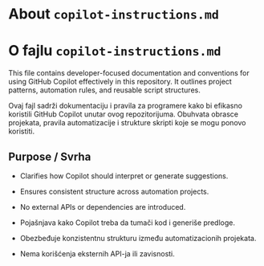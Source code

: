 # About `copilot-instructions.md`
# O fajlu `copilot-instructions.md`

This file contains developer-focused documentation and conventions for using GitHub Copilot effectively in this repository. It outlines project patterns, automation rules, and reusable script structures.

Ovaj fajl sadrži dokumentaciju i pravila za programere kako bi efikasno koristili GitHub Copilot unutar ovog repozitorijuma. Obuhvata obrasce projekata, pravila automatizacije i strukture skripti koje se mogu ponovo koristiti.

## Purpose / Svrha
- Clarifies how Copilot should interpret or generate suggestions.
- Ensures consistent structure across automation projects.
- No external APIs or dependencies are introduced.

- Pojašnjava kako Copilot treba da tumači kod i generiše predloge.
- Obezbeđuje konzistentnu strukturu između automatizacionih projekata.
- Nema korišćenja eksternih API-ja ili zavisnosti.
